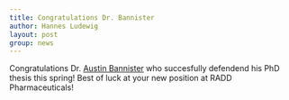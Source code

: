 ```yaml
---
title: Congratulations Dr. Bannister
author: Hannes Ludewig
layout: post
group: news
---
```


Congratulations Dr. <a href="/alumni/#Austin+Bannister">Austin Bannister</a> who succesfully defendend his PhD thesis this spring! Best of luck at your new position at RADD Pharmaceuticals!